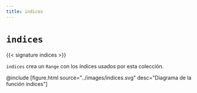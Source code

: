 ```yaml
---
title: indices
---
```


# `indices`

{{< signature indices >}}

`indices` crea un `Range` con los índices usados por esta colección.

@include [figure.html source="../images/indices.svg" desc="Diagrama de la función indices"]
